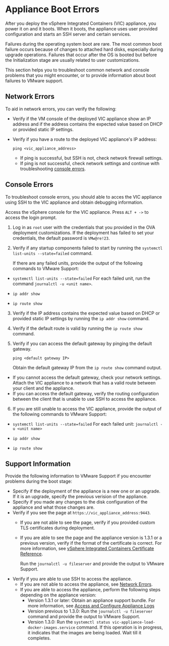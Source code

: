# Appliance Boot Errors #

After you deploy the vSphere Integrated Containers (VIC) appliance, you power it on and it boots. When it boots, the appliance uses user provided configuration and starts an SSH server and certain services. 

Failures during the operating system boot are rare. The most common boot failure occurs because of changes to attached hard disks, especially during upgrade operations. Failures that occur after the OS is booted but before the Initialization stage are usually related to user customizations.

This section helps you to troubleshoot common network and console problems that you might encounter, or to provide information about boot failures to VMware support.

## Network Errors <a id="networkerrors"></a> ##

To aid in network errors, you can verify the following:

- Verify if the VM console of the deployed VIC appliance show an IP address and if the address contains the expected value based on DHCP or provided static IP settings.
- Verify if you have a route to the deployed VIC appliance's IP address:  

    `ping <vic_appliance_address>`
  -  If ping is successful, but SSH is not, check network firewall settings.
  -  If ping is not successful, check network settings and continue with troubleshooting [console errors](#consoleerrors). 

## Console Errors <a id="consoleerrors"></a> ##

To troubleshoot console errors, you should able to acces the VIC appliance using SSH to the VIC appliance and obtain debugging information.

Access the vSphere console for the VIC appliance. Press `ALT + ->` to access the login prompt.

1. Log in as `root` user with the credentials that you provided in the OVA deployment customizations. If the deployment has failed to set your credentials, the default password is `VMw@re!23`.

2. Verify if any startup components failed to start by running the `systemctl list-units --state=failed` command.
   
    If there are any failed units, provide the output of the following commands to VMware Support:

  - `systemctl list-units --state=failed`  For each failed unit, run the command `journalctl -u <unit name>`.

   - `ip addr show`
   - `ip route show`

3. Verify if the IP address contains the expected value based on DHCP or provided static IP settings by running the `ip addr show` command.
4. Verify if the default route is valid by running the `ip route show` command. 
5. Verify if you can access the default gateway by pinging the default gateway.
	
	`ping <default gateway IP>`

	Obtain the default gateway IP from the `ip route show` command output.

  - If you cannot access the default gateway, check your network settings. Attach the VIC appliance to a network that has a valid route between your client and the appliance.
  - If  you can access the default gateway, verify the routing configuration between the client that is unable to use SSH to access the appliance.
 
6.  If you are still unable to access the VIC appliance, provide the output of the following commands to VMware Support:
   - `systemctl list-units --state=failed`  For each failed unit: `journalctl -u <unit name>`

   - `ip addr show`
   - `ip route show`

## Support Information ##

Provide the following information to VMware Support if you encounter problems during the boot stage:

- Specify if the deployment of the appliance is a new one or an upgrade. If it is an upgrade, specify the previous verision of the appliance.
- Specify if you made any changes to the disk configuration of the appliance and what those changes are.
- Verify if you see the page at `https://vic_appliance_address:9443`.
	- If you are not able to see the page, verify if you provided custom TLS certificates during deployment. 
	- If you are able to see the page and the appliance version is 1.3.1 or a previous version, verify if the format of the certificate is correct. For more information, see [vSphere Integrated Containers Certificate Reference](vic_cert_reference.md).
	
        Run the `journalctl -u fileserver` and provide the output to VMware Support.
- Verify if you are able to use SSH to access the appliance. 
  - If you are not able to access the appliance, see [Network Errors](#networkerrors).
  - If you are able to access the appliance, perform the following steps depending on the appliance version:
     - Version 1.3.1 or later: Obtain an appliance support bundle. For more information, see [Access and Configure Appliance Logs](appliance_logs.md)
     - Version previous to 1.3.0: Run the `journalctl -u fileserver` command and provide the output to VMware Support.
     - Version 1.3.0: Run the `systemctl status vic-appliance-load-docker-images.service` command. If this operation is in progress, it indicates that the images are being loaded. Wait till it completes.